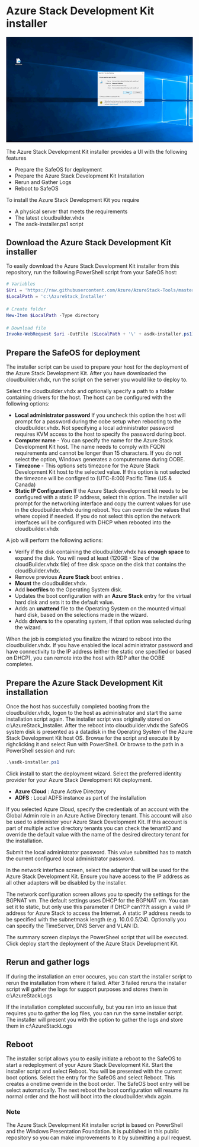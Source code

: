 # Azure Stack Development Kit installer
![Deploying Azure Stack](https://github.com/Azure/AzureStack-Tools/raw/renamestaging/Deployment/Deployment.gif)

The Azure Stack Development Kit installer provides a UI with the following features

- Prepare the SafeOS for deployment
- Prepare the Azure Stack Development Kit Installation
- Rerun and Gather Logs
- Reboot to SafeOS

To install the Azure Stack Development Kit you require

- A physical server that meets the requirements
- The latest cloudbuilder.vhdx
- The asdk-installer.ps1 script

## Download the Azure Stack Development Kit installer

To easily download the Azure Stack Development Kit installer from this repository, run the following PowerShell script from your SafeOS host:

```powershell
# Variables
$Uri = 'https://raw.githubusercontent.com/Azure/AzureStack-Tools/master/Deployment/asdk-installer.ps1'
$LocalPath = 'c:\AzureStack_Installer'

# Create folder
New-Item $LocalPath -Type directory

# Download file
Invoke-WebRequest $uri -OutFile ($LocalPath + '\' + asdk-installer.ps1)
```

## Prepare the SafeOS for deployment

The installer script can be used to prepare your host for the deployment of the Azure Stack Development Kit. After you have downloaded the cloudbuilder.vhdx, run the script on the server you would like to deploy to.

Select the cloudbuilder.vhdx and optionally specify a path to a folder containing drivers for the host.
The host can be configured with the following options:

- **Local administrator password** If you uncheck this option the host will prompt for a password during the oobe setup when rebooting to the cloudbuilder.vhdx. Not specifying a local administrator password requires KVM access to the host to specify the password during boot.
- **Computer name** - You can specify the name for the Azure Stack Development Kit host. The name needs to comply with FQDN requirements and cannot be longer than 15 characters. If you do not select the option, Windows generates a computername during OOBE.
- **Timezone** - This options sets timezone for the Azure Stack Development Kit host to the selected value. If this option is not selected the timezone will be configred to (UTC-8:00) Pacific Time (US & Canada)
- **Static IP Configuration** If the Azure Stack development kit needs to be configured with a static IP address, select this option. The installer will prompt for the networking interface and copy the current values for use in the cloudbuilder.vhdx during reboot. You can override the values that where copied if needed. If you do not select this option the network interfaces will be configured with DHCP when rebooted into the cloudbuilder.vhdx

 A job will perform the following actions:

- Verify if the disk containing the cloudbuilder.vhdx has **enough space** to expand the disk. You will need at least (120GB - Size of the cloudBuilder.vhdx file) of free disk space on the disk that contains the cloudBuilder.vhdx.
- Remove previous **Azure Stack** boot entries .
- **Mount** the cloudbuilder.vhdx.
- Add **bootfiles** to the Operating System disk.
- Updates the boot configuration with an **Azure Stack** entry for the virtual hard disk and sets it to the default value.
- Adds an **unattend** file to the Operating System on the mounted virtual hard disk, based on the selections made in the wizard.
- Adds **drivers** to the operating system, if that option was selected during the wizard.

When the job is completed you finalize the wizard to reboot into the cloudbuilder.vhdx. If you have enabled the local administrator password and have connectivity to the IP address (either the static one specified or based on DHCP), you can remote into the host with RDP after the OOBE completes.

## Prepare the Azure Stack Development Kit installation

Once the host has succesfully completed booting from the cloudbuilder.vhdx, logon to the host as administrator and start the same installation script again. The installer script was originally stored on c:\AzureStack_Installer. After the reboot into cloudbuilder.vhdx the SafeOS system disk is presented as a datadisk in the Operating System of the Azure Stack Development Kit host OS. Browse for the script and execute it by righclicking it and select Run with PowerShell. Or browse to the path in a PowerShell session and run:

```powershell
.\asdk-installer.ps1
```

Click install to start the deployment wizard. Select the preferred identity provider for your Azure Stack Development Kit deployment.

- **Azure Cloud** : Azure Active Directory
- **ADFS** : Local ADFS instance as part of the installation

If you selected Azure Cloud, specify the credentials of an account with the Global Admin role in an Azure Active Directory tenant. This account will also be used to administer your Azure Stack Development Kit. If this account is part of multiple active directory tenants you can check the tenantID and override the default value with the name of the desired directory tenant for the installation.

Submit the local administrator password. This value submitted has to match the current configured local administrator password.

In the network interface screen, select the adapter that will be used for the Azure Stack Development Kit. Ensure you have access to the IP address as all other adapters will be disabled by the installer.

The network configuration screen allows you to specify the settings for the BGPNAT vm. The default settings uses DHCP for the BGPNAT vm. You can set it to static, but only use this parameter if DHCP can???t assign a valid IP address for Azure Stack to access the Internet. A static IP address needs to be specified with the subnetmask length (e.g. 10.0.0.5/24). Optionally you can specify the TimeServer, DNS Server and VLAN ID.

The summary screen displays the PowerSheel script that will be executed. Click deploy start the deployment of the Azure Stack Development Kit.

## Rerun and gather logs

If during the installation an error occures, you can start the installer script to rerun the installation from where it failed. After 3 failed reruns the installer script will gather the logs for support purposes and stores them in c:\AzureStackLogs

If the installation completed succesfully, but you ran into an issue that requires you to gather the log files, you can run the same installer script. The installer will present you with the option to gather the logs and store them in c:\AzureStackLogs

## Reboot

The installer script allows you to easily initiate a reboot to the SafeOS to start a redeployment of your Azure Stack Development Kit. Start the installer script and select Reboot. You will be presented with the current boot options. Select the entry for the SafeOS and select Reboot. This creates a onetime override in the boot order. The SafeOS boot entry will be select automatically. The next reboot the boot configuration will resume its normal order and the host will boot into the cloudbuilder.vhdx again.

### Note

The Azure Stack Development Kit installer script is based on PowerShell and the Windows Presentation Foundation. It is published in this public repository so you can make improvements to it by submitting a pull request.
